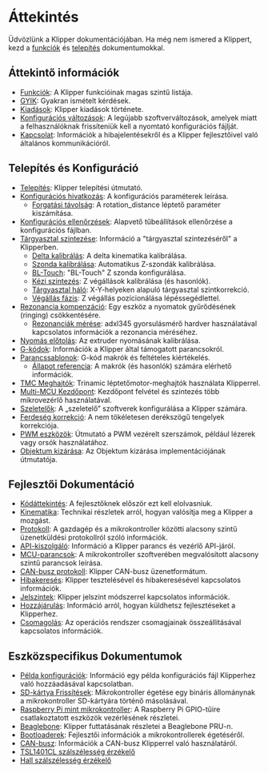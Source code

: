 # Áttekintés

Üdvözlünk a Klipper dokumentációjában. Ha még nem ismered a Klippert, kezd a [funkciók](Features.md) és [telepítés](Installation.md) dokumentumokkal.

## Áttekintő információk

- [Funkciók](Features.md): A Klipper funkcióinak magas szintű listája.
- [GYIK](FAQ.md): Gyakran ismételt kérdések.
- [Kiadások](Releases.md): Klipper kiadások története.
- [Konfigurációs változások](Config_Changes.md): A legújabb szoftverváltozások, amelyek miatt a felhasználóknak frissíteniük kell a nyomtató konfigurációs fájlját.
- [Kapcsolat](Contact.md): Információk a hibajelentésekről és a Klipper fejlesztőivel való általános kommunikációról.

## Telepítés és Konfiguráció

- [Telepítés](Installation.md): Klipper telepítési útmutató.
- [Konfigurációs hivatkozás](Config_Reference.md): A konfigurációs paraméterek leírása.
   - [Forgatási távolság](Rotation_Distance.md): A rotation_distance léptető paraméter kiszámítása.
- [Konfigurációs ellenőrzések](Config_checks.md): Alapvető tűbeállítások ellenőrzése a konfigurációs fájlban.
- [Tárgyasztal szintezése](Bed_Level.md): Információ a "tárgyasztal szintezéséről" a Klipperben.
   - [Delta kalibrálás](Delta_Calibrate.md): A delta kinematika kalibrálása.
   - [Szonda kalibrálása](Probe_Calibrate.md): Automatikus Z-szondák kalibrálása.
   - [BL-Touch](BLTouch.md): "BL-Touch" Z szonda konfigurálása.
   - [Kézi szintezés](Manual_Level.md): Z végállások kalibrálása (és hasonlók).
   - [Tárgyasztal háló](Bed_Mesh.md): X-Y-helyeken alapuló tárgyasztal szintkorrekció.
   - [Végállás fázis](Endstop_Phase.md): Z végállás pozícionálása lépéssegédlettel.
- [Rezonancia kompenzáció](Resonance_Compensation.md): Egy eszköz a nyomatok gyűrődésének (ringing) csökkentésére.
   - [Rezonanciák mérése](Measuring_Resonances.md): adxl345 gyorsulásmérő hardver használatával kapcsolatos információk a rezonancia méréséhez.
- [Nyomás előtolás](Pressure_Advance.md): Az extruder nyomásának kalibrálása.
- [G-kódok](G-Codes.md): Információk a Klipper által támogatott parancsokról.
- [Parancssablonok](Command_Templates.md): G-kód makrók és feltételes kiértékelés.
   - [Állapot referencia](Status_Reference.md): A makrók (és hasonlók) számára elérhető információk.
- [TMC Meghajtók](TMC_Drivers.md): Trinamic léptetőmotor-meghajtók használata Klipperrel.
- [Multi-MCU Kezdőpont](Multi_MCU_Homing.md): Kezdőpont felvétel és szintezés több mikrovezérlő használatával.
- [Szeletelők](Slicers.md): A „szeletelő” szoftverek konfigurálása a Klipper számára.
- [Ferdeség korrekció](Skew_Correction.md): A nem tökéletesen derékszögű tengelyek korrekciója.
- [PWM eszközök](Using_PWM_Tools.md): Útmutató a PWM vezérelt szerszámok, például lézerek vagy orsók használatához.
- [Objektum kizárása](Exclude_Object.md): Az Objektum kizárása implementációjának útmutatója.

## Fejlesztői Dokumentáció

- [Kódáttekintés](Code_Overview.md): A fejlesztőknek először ezt kell elolvasniuk.
- [Kinematika](Kinematics.md): Technikai részletek arról, hogyan valósítja meg a Klipper a mozgást.
- [Protokoll](Protocol.md): A gazdagép és a mikrokontroller közötti alacsony szintű üzenetküldési protokollról szóló információk.
- [API-kiszolgáló](API_Server.md): Információ a Klipper parancs és vezérlő API-járól.
- [MCU-parancsok](MCU_Commands.md): A mikrokontroller szoftverében megvalósított alacsony szintű parancsok leírása.
- [CAN-busz protokoll](CANBUS_protocol.md): Klipper CAN-busz üzenetformátum.
- [Hibakeresés](Debugging.md): Klipper tesztelésével és hibakeresésével kapcsolatos információk.
- [Jelszintek](Benchmarks.md): Klipper jelszint módszerrel kapcsolatos információk.
- [Hozzájárulás](CONTRIBUTING.md): Információ arról, hogyan küldhetsz fejlesztéseket a Klipperhez.
- [Csomagolás](Packaging.md): Az operációs rendszer csomagjainak összeállításával kapcsolatos információk.

## Eszközspecifikus Dokumentumok

- [Példa konfigurációk](Example_Configs.md): Információ egy példa konfigurációs fájl Klipperhez való hozzáadásával kapcsolatban.
- [SD-kártya Frissítések](SDCard_Updates.md): Mikrokontroller égetése egy bináris állománynak a mikrokontroller SD-kártyára történő másolásával.
- [Raspberry Pi mint mikrokontroller](RPi_microcontroller.md): A Raspberry Pi GPIO-tűire csatlakoztatott eszközök vezérlésének részletei.
- [Beaglebone](Beaglebone.md): Klipper futtatásának részletei a Beaglebone PRU-n.
- [Bootloaderek](Bootloaders.md): Fejlesztői információk a mikrokontrollerek égetéséről.
- [CAN-busz](CANBUS.md): Információk a CAN-busz Klipperrel való használatáról.
- [TSL1401CL szálszélesség érzékelő](TSL1401CL_Filament_Width_Sensor.md)
- [Hall szálszélesség érzékelő](Hall_Filament_Width_Sensor.md)
